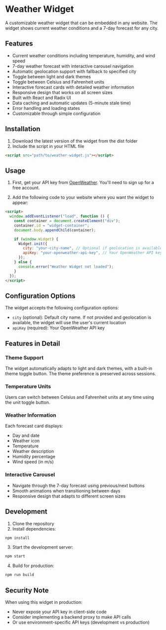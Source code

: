 # Weather Widget

A customizable weather widget that can be embedded in any website. The widget shows current weather conditions and a 7-day forecast for any city.

## Features

- Current weather conditions including temperature, humidity, and wind speed
- 7-day weather forecast with interactive carousel navigation
- Automatic geolocation support with fallback to specified city
- Toggle between light and dark themes
- Toggle between Celsius and Fahrenheit units
- Interactive forecast cards with detailed weather information
- Responsive design that works on all screen sizes
- Built with React and Radix UI
- Data caching and automatic updates (5-minute stale time)
- Error handling and loading states
- Customizable through simple configuration

## Installation

1. Download the latest version of the widget from the dist folder
2. Include the script in your HTML file

```html
<script src="path/to/weather-widget.js"></script>
```

## Usage

1. First, get your API key from [OpenWeather](https://openweathermap.org/api). You'll need to sign up for a free account.

2. Add the following code to your website where you want the widget to appear:

```html
<script>
  window.addEventListener("load", function () {
    const container = document.createElement("div");
    container.id = "widget-container";
    document.body.appendChild(container);

    if (window.Widget) {
      Widget.init({
        city: "your-city-name", // Optional if geolocation is available
        apiKey: "your-openweather-api-key", // Your OpenWeather API key
      });
    } else {
      console.error("Weather Widget not loaded");
    }
  });
</script>
```

## Configuration Options

The widget accepts the following configuration options:

- `city` (optional): Default city name. If not provided and geolocation is available, the widget will use the user's current location
- `apiKey` (required): Your OpenWeather API key

## Features in Detail

### Theme Support

The widget automatically adapts to light and dark themes, with a built-in theme toggle button. The theme preference is preserved across sessions.

### Temperature Units

Users can switch between Celsius and Fahrenheit units at any time using the unit toggle button.

### Weather Information

Each forecast card displays:

- Day and date
- Weather icon
- Temperature
- Weather description
- Humidity percentage
- Wind speed (in m/s)

### Interactive Carousel

- Navigate through the 7-day forecast using previous/next buttons
- Smooth animations when transitioning between days
- Responsive design that adapts to different screen sizes

## Development

1. Clone the repository
2. Install dependencies:

```bash
npm install
```

3. Start the development server:

```bash
npm start
```

4. Build for production:

```bash
npm run build
```

## Security Note

When using this widget in production:

- Never expose your API key in client-side code
- Consider implementing a backend proxy to make API calls
- Or use environment-specific API keys (development vs production)
